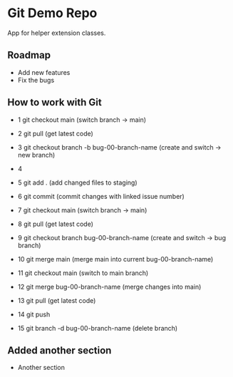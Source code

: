 # Git Demo Repo
App for helper extension  classes.

## Roadmap
* Add new features
* Fix the bugs

## How to work with Git
* 1		git checkout main							(switch branch -> main)
* 2 	git pull									(get latest code)

* 3 	git checkout branch -b bug-00-branch-name	(create and switch -> new branch)
* 4		<make changes>
* 5 	git add .									(add changed files to staging)
* 6		git commit									(commit changes with linked issue number)

* 7		git checkout main							(switch branch -> main)
* 8 	git pull									(get latest code)

* 9 	git checkout branch bug-00-branch-name		(create and switch -> bug branch)
* 10	git merge main								(merge main into current bug-00-branch-name)

* 11	git checkout main							(switch to main branch)
* 12	git merge bug-00-branch-name				(merge changes into main)

* 13	git pull 									(get latest code)
* 14	git push

* 15	git branch -d bug-00-branch-name			(delete branch)

## Added another section
* Another section